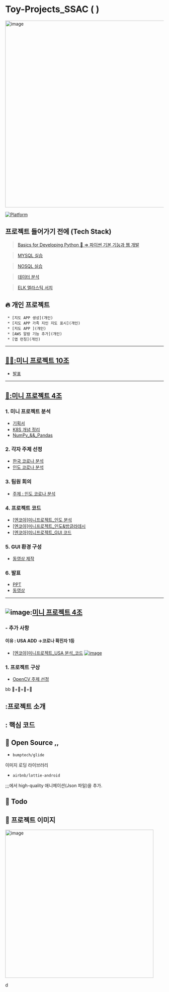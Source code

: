 # Toy-Projects_SSAC ( )

<img width="594" alt="image" src="https://user-images.githubusercontent.com/68671394/129550790-755a0976-72c5-4ce5-b188-0a96702688ee.png">

[![Platform](https://img.shields.io/badge/platform-Android-green.svg) ]()


## 프로젝트 들어가기 전에 (Tech Stack) 
> [Basics for Developing Python 🐉 => 파이썬 기본 기능과 웹 개발 ](https://github.com/lechangjun/Toy-Projects_SSAC/tree/main/WEB_development)


> [MYSQL 실습](https://github.com/lechangjun/Toy-Projects_SSAC/tree/main/MySQL8_Code)

> [NOSQL 실습](https://github.com/lechangjun/Toy-Projects_SSAC/tree/main/MySQL8_Code)

> [데이터 분석](https://github.com/lechangjun/Toy-Projects_SSAC/tree/main/COVID19_%20Analysis)

> [ELK 엘라스틱 서치](https://github.com/lechangjun/Toy-Projects_SSAC/tree/main/elastic-book-master)

## :fire: 개인 프로젝트

     * [지도 APP 생성](개인)
     * [지도 APP 가족 지인 지도 표시](개인)
     * [지도 APP ](개인)
     * [AWS 알람 기능 추가](개인)
     * [앱 런칭](개인)

***
## [💃🏻:미니 프로젝트 10조](https://github.com/lechangjun/Toy-Projects_SSAC/tree/main/%5B%E1%84%8B%E1%85%A6%E1%86%AB%E1%84%8F%E1%85%A9%E1%84%8B%E1%85%A1%5D%E1%84%86%E1%85%B5%E1%84%82%E1%85%B5%E1%84%91%E1%85%B3%E1%84%85%E1%85%A9%E1%84%8C%E1%85%A6%E1%86%A8%E1%84%90%E1%85%B301_10%E1%84%90%E1%85%B5%E1%86%B7_%E1%84%8B%E1%85%B5%E1%84%8E%E1%85%A1%E1%86%BC%E1%84%8C%E1%85%AE%E1%86%AB_%E1%84%8B%E1%85%B2%E1%86%AB%E1%84%8C%E1%85%B5%E1%84%8B%E1%85%AF%E1%86%AB)
- [발표](https://github.com/lechangjun/Toy-Projects_SSAC/blob/main/%5B%E1%84%8B%E1%85%A6%E1%86%AB%E1%84%8F%E1%85%A9%E1%84%8B%E1%85%A1%5D%E1%84%86%E1%85%B5%E1%84%82%E1%85%B5%E1%84%91%E1%85%B3%E1%84%85%E1%85%A9%E1%84%8C%E1%85%A6%E1%86%A8%E1%84%90%E1%85%B301_10%E1%84%90%E1%85%B5%E1%86%B7_%E1%84%8B%E1%85%B5%E1%84%8E%E1%85%A1%E1%86%BC%E1%84%8C%E1%85%AE%E1%86%AB_%E1%84%8B%E1%85%B2%E1%86%AB%E1%84%8C%E1%85%B5%E1%84%8B%E1%85%AF%E1%86%AB/%5B%E1%84%8B%E1%85%A6%E1%86%AB%E1%84%8F%E1%85%A9%E1%84%8B%E1%85%A1%5D%E1%84%86%E1%85%B5%E1%84%82%E1%85%B5%E1%84%91%E1%85%B3%E1%84%85%E1%85%A9%E1%84%8C%E1%85%A6%E1%86%A8%E1%84%90%E1%85%B301_10%E1%84%90%E1%85%B5%E1%86%B7_%E1%84%8B%E1%85%B5%E1%84%8E%E1%85%A1%E1%86%BC%E1%84%8C%E1%85%AE%E1%86%AB_%E1%84%8B%E1%85%B2%E1%86%AB%E1%84%8C%E1%85%B5%E1%84%8B%E1%85%AF%E1%86%AB%20%E1%84%87%E1%85%A1%E1%86%AF%E1%84%91%E1%85%AD.pdf)

***

## [🧸:미니 프로젝트 4조](https://github.com/lechangjun/Toy-Projects_SSAC/tree/main/%5B%EC%97%94%EC%BD%94%EC%95%84%5D%EB%AF%B8%EB%8B%88%ED%94%84%EB%A1%9C%EC%A0%9D%ED%8A%B802_4%ED%8C%80_%EC%9D%B4%EC%B0%BD%EC%A4%80_%EC%9C%A4%EC%A7%80%EC%9B%90_%EA%B3%BD%EC%8A%B9%ED%98%84)

###   1. 미니 프로젝트 분석

- [기획서](https://github.com/lechangjun/Toy-Projects_SSAC/blob/main/%5B%EC%97%94%EC%BD%94%EC%95%84%5D%EB%AF%B8%EB%8B%88%ED%94%84%EB%A1%9C%EC%A0%9D%ED%8A%B802_4%ED%8C%80_%EC%9D%B4%EC%B0%BD%EC%A4%80_%EC%9C%A4%EC%A7%80%EC%9B%90_%EA%B3%BD%EC%8A%B9%ED%98%84/%5B%EC%97%94%EC%BD%94%EC%95%84%5D%EB%AF%B8%EB%8B%88%ED%94%84%EB%A1%9C%EC%A0%9D%ED%8A%B802_%EA%B8%B0%ED%9A%8D%EC%84%9C/%5B%EC%97%94%EC%BD%94%EC%95%84%5D%EB%AF%B8%EB%8B%88%ED%94%84%EB%A1%9C%EC%A0%9D%ED%8A%B802_4%ED%8C%80_%EA%B8%B0%ED%9A%8D%EC%84%9C.md)
- [K8S 개념 정리](https://github.com/lechangjun/-PORTFOLIO--SSAC--ing/tree/main/%5B%EC%97%94%EC%BD%94%EC%95%84%5D%EB%AF%B8%EB%8B%88%ED%94%84%EB%A1%9C%EC%A0%9D%ED%8A%B802_4%ED%8C%80_%EC%9D%B4%EC%B0%BD%EC%A4%80_%EC%9C%A4%EC%A7%80%EC%9B%90_%EA%B3%BD%EC%8A%B9%ED%98%84_/%5B%EC%97%94%EC%BD%94%EC%95%84%5D%EB%AF%B8%EB%8B%88%ED%94%84%EB%A1%9C%EC%A0%9D%ED%8A%B802_%EA%B3%B5%EB%B6%80%20%EC%9E%90%EB%A3%8C)
- [NumPy_&&_Pandas](https://github.com/lechangjun/-PORTFOLIO--SSAC--ing/blob/main/%5B%EC%97%94%EC%BD%94%EC%95%84%5D%EB%AF%B8%EB%8B%88%ED%94%84%EB%A1%9C%EC%A0%9D%ED%8A%B802_4%ED%8C%80_%EC%9D%B4%EC%B0%BD%EC%A4%80_%EC%9C%A4%EC%A7%80%EC%9B%90_%EA%B3%BD%EC%8A%B9%ED%98%84_/%5B%EC%97%94%EC%BD%94%EC%95%84%5D%EB%AF%B8%EB%8B%88%ED%94%84%EB%A1%9C%EC%A0%9D%ED%8A%B802_%EA%B3%B5%EB%B6%80%20%EC%9E%90%EB%A3%8C/NumPy_Pandas/%EB%8D%B0%EC%9D%B4%ED%84%B0%20%EB%B6%84%EC%84%9D.md)


###   2. 각자 주제 선정

- [한국 코로나 분석](https://github.com/lechangjun/Toy-Projects_SSAC/blob/main/%5B%E1%84%8B%E1%85%A6%E1%86%AB%E1%84%8F%E1%85%A9%E1%84%8B%E1%85%A1%5D%E1%84%86%E1%85%B5%E1%84%82%E1%85%B5%E1%84%91%E1%85%B3%E1%84%85%E1%85%A9%E1%84%8C%E1%85%A6%E1%86%A8%E1%84%90%E1%85%B301_10%E1%84%90%E1%85%B5%E1%86%B7_%E1%84%8B%E1%85%B5%E1%84%8E%E1%85%A1%E1%86%BC%E1%84%8C%E1%85%AE%E1%86%AB_%E1%84%8B%E1%85%B2%E1%86%AB%E1%84%8C%E1%85%B5%E1%84%8B%E1%85%AF%E1%86%AB/%5B%E1%84%8B%E1%85%A6%E1%86%AB%E1%84%8F%E1%85%A9%E1%84%8B%E1%85%A1%5D%E1%84%86%E1%85%B5%E1%84%82%E1%85%B5%E1%84%91%E1%85%B3%E1%84%85%E1%85%A9%E1%84%8C%E1%85%A6%E1%86%A8%E1%84%90%E1%85%B301_10%E1%84%90%E1%85%B5%E1%86%B7_%E1%84%8B%E1%85%B5%E1%84%8E%E1%85%A1%E1%86%BC%E1%84%8C%E1%85%AE%E1%86%AB_%E1%84%8B%E1%85%B2%E1%86%AB%E1%84%8C%E1%85%B5%E1%84%8B%E1%85%AF%E1%86%AB.ipynb)
- [인도 코로나 분석]()


###   3. 팀원 회의
- [주제 : 인도 코로나 분석]()
###   4. 프로젝트 코드

- [[엔코아]미니프로젝트_인도 분석]()
- [[엔코아]미니프로젝트_인도&방글라데시]()
- [[엔코아]미니프로젝트_GUI 코드]()
###   5. GUI 환경 구성
- [동영상 제작]()

###   6. 발표
- [PPT]()
- [동영상]()

***
## ![image](https://user-images.githubusercontent.com/68671394/133097960-711bd707-3633-4a80-865b-8d4e4604596d.png):[미니 프로젝트 4조]()
###   - 추가 사항
#### 이유 : USA ADD ->코로나 확진자 1등
- [[엔코아]미니프로젝트_USA 분석_코드]()
[![image](https://user-images.githubusercontent.com/68671394/135024064-4a01fd55-66a6-4700-97aa-c097b90c858d.png)](https://corona-live.com/world/)


###   1. 프로젝트 구상
- [OpenCV 주제 선정]()

bb
💃+🧸+🦦+🐸


## :프로젝트 소개


## : 핵심 코드


## :open_file_folder: Open Source ,,

- `bumptech/glide`

이미지 로딩 라이브러리

- `airbnb/lottie-android`

;;;에서 high-quality 애니메이션(Json 파일)을 추가.


## :whale: Todo


## :baby_chick: 프로젝트 이미지
<p float="left">
 <img width="471" alt="image" src="https://user-images.githubusercontent.com/68671394/129550491-0e06e6ac-1eab-43d8-b482-7a8235331b06.png">

</p>
d
